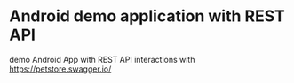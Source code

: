 # Android demo application with REST API
demo Android App with REST API interactions with
https://petstore.swagger.io/